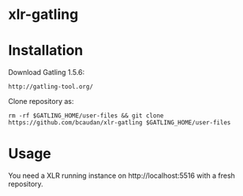 xlr-gatling
===========

# Installation

Download Gatling 1.5.6:

    http://gatling-tool.org/


Clone repository as: 

    rm -rf $GATLING_HOME/user-files && git clone https://github.com/bcaudan/xlr-gatling $GATLING_HOME/user-files

# Usage

You need a XLR running instance on http://localhost:5516 with a fresh repository.

